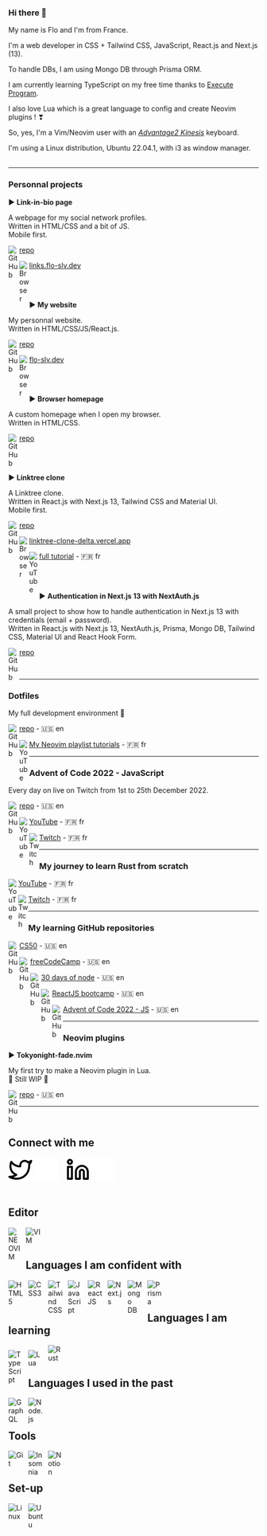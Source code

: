 ### Hi there 👋
My name is Flo and I'm from France.

I'm a web developer in CSS + Tailwind CSS, JavaScript, React.js and Next.js (13).

To handle DBs, I am using Mongo DB through Prisma ORM.

I am currently learning TypeScript on my free time thanks to <a href="https://www.executeprogram.com" target="_blank">Execute Program</a>.

I also love Lua which is a great language to config and create Neovim plugins !  ❣

So, yes, I'm a Vim/Neovim user with an <i><a href="https://m.media-amazon.com/images/I/818T--WBwvL._AC_SL1500_.jpg" target="_blank">Advantage2 Kinesis</a></i> keyboard.

I'm using a Linux distribution, Ubuntu 22.04.1, with i3 as window manager.
<br /><br />

---

### Personnal projects

► **Link-in-bio page**

A webpage for my social network profiles.<br />
Written in HTML/CSS and a bit of JS.<br />
Mobile first.

<img align="left" alt="GitHub" width="22px" src="https://www.svgrepo.com/show/439171/github.svg" /><a href="https://github.com/Flo-Slv/link-in-bio" target="_blank">repo</a>

<img align="left" alt="Browser" width="20px" src="https://www.svgrepo.com/show/475640/chrome-color.svg" /><a href="https://links.flo-slv.dev" target="_blank">links.flo-slv.dev</a>

<br /><br />

► **My website**

My personnal website.<br />
Written in HTML/CSS/JS/React.js.

<img align="left" alt="GitHub" width="22px" src="https://www.svgrepo.com/show/439171/github.svg" /><a href="https://github.com/Flo-Slv/website" target="_blank">repo</a>

<img align="left" alt="Browser" width="20px" src="https://www.svgrepo.com/show/475640/chrome-color.svg" /><a href="https://flo-slv.dev" target="_blank">flo-slv.dev</a>

<br /><br />

► **Browser homepage**

A custom homepage when I open my browser.<br />
Written in HTML/CSS.

<img align="left" alt="GitHub" width="22px" src="https://www.svgrepo.com/show/439171/github.svg" /><a href="https://github.com/Flo-Slv/browser-homepage" target="_blank">repo</a>

<br /><br />

► **Linktree clone**

A Linktree clone.<br />
Written in React.js with Next.js 13, Tailwind CSS and Material UI.<br />
Mobile first.

<img align="left" alt="GitHub" width="22px" src="https://www.svgrepo.com/show/439171/github.svg" /><a href="https://github.com/Flo-Slv/linktree-clone" target="_blank">repo</a>

<img align="left" alt="Browser" width="20px" src="https://www.svgrepo.com/show/475640/chrome-color.svg" /><a href="https://linktree-clone-delta.vercel.app/" target="_blank">linktree-clone-delta.vercel.app</a>

<img align="left" alt="YouTube" width="20px" src="https://www.svgrepo.com/show/13671/youtube.svg" /><a href="https://www.youtube.com/watch?v=l5glLPA_nEo" target="_blank">full tutorial</a> - 🇫🇷 fr

<br /><br />

► **Authentication in Next.js 13 with NextAuth.js**

A small project to show how to handle authentication in Next.js 13 with credentials (email + password).<br />
Written in React.js with Next.js 13, NextAuth.js, Prisma, Mongo DB, Tailwind CSS, Material UI and React Hook Form.

<img align="left" alt="GitHub" width="22px" src="https://www.svgrepo.com/show/439171/github.svg" /><a href="https://github.com/Flo-Slv/next-auth-13" target="_blank">repo</a>

<br />

---

### Dotfiles

My full development environment 🚀

<img align="left" alt="GitHub" width="22px" src="https://www.svgrepo.com/show/439171/github.svg" /><a href="https://github.com/Flo-Slv/Dotfiles" target="_blank">repo</a> - 🇺🇸 en

<img align="left" alt="YouTube" width="20px" src="https://www.svgrepo.com/show/13671/youtube.svg" /><a href="https://www.youtube.com/playlist?list=PLQ9SIeHxkTS5xpD3vJE5l5rR601ZScjJr" target="_blank">My Neovim playlist tutorials</a> - 🇫🇷 fr<br />

---

### Advent of Code 2022 - JavaScript

Every day on live on Twitch from 1st to 25th December 2022.

<img align="left" alt="GitHub" width="22px" src="https://www.svgrepo.com/show/439171/github.svg" /><a href="https://github.com/Flo-Slv/adventOfCode2022" target="_blank">repo</a> - 🇺🇸 en

<img align="left" alt="YouTube" width="20px" src="https://www.svgrepo.com/show/13671/youtube.svg" /><a href="https://www.youtube.com/playlist?list=PLQ9SIeHxkTS4vCBMC2bQJbvlJmCdqrlZe" target="_blank">YouTube</a> - 🇫🇷 fr

<img align="left" alt="Twitch" width="20px" src="https://www.svgrepo.com/show/448251/twitch.svg" /><a href="https://www.twitch.tv/lepr3z" target="_blank">Twitch</a> - 🇫🇷 fr

---

### My journey to learn Rust from scratch

<img align="left" alt="YouTube" width="20px" src="https://www.svgrepo.com/show/13671/youtube.svg" /><a href="https://www.youtube.com/playlist?list=PLQ9SIeHxkTS5gDeui5P_wPaOOQNYS0_p-" target="_blank">YouTube</a> - 🇫🇷 fr

<img align="left" alt="Twitch" width="20px" src="https://www.svgrepo.com/show/448251/twitch.svg" /><a href="https://www.twitch.tv/lepr3z" target="_blank">Twitch</a> - 🇫🇷 fr

---

### My learning GitHub repositories

<img align="left" alt="GitHub" width="22px" src="https://www.svgrepo.com/show/439171/github.svg" /><a href="https://github.com/Flo-Slv/CS50" target="_blank">CS50</a> - 🇺🇸 en

<img align="left" alt="GitHub" width="22px" src="https://www.svgrepo.com/show/439171/github.svg" /><a href="https://github.com/Flo-Slv/freeCodeCamp" target="_blank">freeCodeCamp</a> - 🇺🇸 en

<img align="left" alt="GitHub" width="22px" src="https://www.svgrepo.com/show/439171/github.svg" /><a href="https://github.com/Flo-Slv/30DaysOfNode" target="_blank">30 days of node</a> - 🇺🇸 en

<img align="left" alt="GitHub" width="22px" src="https://www.svgrepo.com/show/439171/github.svg" /><a href="https://github.com/Flo-Slv/ReactJS-bootcamp" target="_blank">ReactJS bootcamp</a> - 🇺🇸 en

<img align="left" alt="GitHub" width="22px" src="https://www.svgrepo.com/show/439171/github.svg" /><a href="https://github.com/Flo-Slv/adventOfCode2022" target="_blank">Advent of Code 2022 - JS</a> - 🇺🇸 en

---

### Neovim plugins

► **Tokyonight-fade.nvim**

My first try to make a Neovim plugin in Lua.<br />
🚧 Still WIP 🚧 

<img align="left" alt="GitHub" width="22px" src="https://www.svgrepo.com/show/439171/github.svg" /><a href="https://github.com/Flo-Slv/adventOfCode2022" target="_blank">repo</a> - 🇺🇸 en<br />

---
<br />

## Connect with me
[![img_contact](./img/twitter-light.svg)](https://twitter.com/FloSlv1#gh-light-mode-only)
[![img_contact](./img/twitter-dark.svg)](https://twitter.com/FloSlv1#gh-dark-mode-only)
&nbsp;&nbsp;
[![img_contact](./img/linkedin-light.svg)](https://www.linkedin.com/in/flo-slv//#gh-light-mode-only)
[![img_contact](./img/linkedin-dark.svg)](https://www.linkedin.com/in/flo-slv//#gh-dark-mode-only)
<br /><br />

## Editor
<img align="left" alt="NEOVIM" width="25px" src="https://upload.wikimedia.org/wikipedia/commons/thumb/0/07/Neovim-mark-flat.svg/1200px-Neovim-mark-flat.svg.png" style="padding-right:10px;" />
<img align="left" alt="VIM" width="30px" src="https://cdn.jsdelivr.net/gh/devicons/devicon/icons/vim/vim-original.svg" style="padding-right:10px;" />

<br /><br />

## Languages I am confident with
<img align="left" alt="HTML5" width="30px" src="https://cdn.jsdelivr.net/gh/devicons/devicon/icons/html5/html5-original.svg" style="padding-right:10px;" />
<img align="left" alt="CSS3" width="30px" src="https://cdn.jsdelivr.net/gh/devicons/devicon/icons/css3/css3-original.svg" style="padding-right:10px; padding-bottom:10px;" />
<img align="left" alt="Tailwind CSS" width="30px" src="https://cdn.jsdelivr.net/gh/devicons/devicon/icons/tailwindcss/tailwindcss-plain.svg" style="padding-right:10px; padding-bottom:10px;" />
<img align="left" alt="JavaScript" width="30px" src="https://cdn.jsdelivr.net/gh/devicons/devicon/icons/javascript/javascript-original.svg" style="padding-right:10px;padding-bottom:10px;" />
<img align="left" alt="React JS" width="30px" src="https://cdn.jsdelivr.net/gh/devicons/devicon/icons/react/react-original.svg" style="padding-right:10px;" />
<img align="left" alt="Next.js" width="30px" src="https://res.cloudinary.com/startup-grind/image/upload/c_fill,dpr_2.0,f_auto,g_center,h_1080,q_100,w_1080/v1/gcs/platform-data-dsc/events/nextjs-boilerplate-logo.png" style="padding-right:10px;" />
<img align="left" alt="Mongo DB" width="30px" src="https://cdn.jsdelivr.net/gh/devicons/devicon/icons/mongodb/mongodb-original-wordmark.svg" style="padding-right:10px;" />
<img align="left" alt="Prisma" width="30px" src="https://www.logiciels.pro/wp-content/uploads/2021/05/prisma-avis-prix-alternatives-logiciel.webp" style="padding-right:10px;" />

<br /><br />

## Languages I am learning
<img align="left" alt="TypeScript" width="30px" src="https://cdn.jsdelivr.net/gh/devicons/devicon/icons/typescript/typescript-original.svg" style="padding-right:10px;padding-top:10px;" />
<img align="left" alt="Lua" width="30px" src="https://cdn.jsdelivr.net/gh/devicons/devicon/icons/lua/lua-original-wordmark.svg" style="padding-right:10px;padding-top:10px;" />
<img align="left" alt="Rust" width="30px" src="https://prev.rust-lang.org/logos/rust-logo-512x512.png" style="padding-right:10px;" />

<br /><br />

## Languages I used in the past
<img align="left" alt="GraphQL" width="30px" src="https://cdn.jsdelivr.net/gh/devicons/devicon/icons/graphql/graphql-plain.svg" style="padding-right:10px;" />
<img align="left" alt="Node.js" width="30px" src="https://cdn.jsdelivr.net/gh/devicons/devicon/icons/nodejs/nodejs-original.svg" style="padding-right:10px;" />

<br /><br />

## Tools
<img align="left" alt="Git" width="30px" src="https://cdn.jsdelivr.net/gh/devicons/devicon/icons/git/git-original.svg" style="padding-right:10px;" />
<img align="left" alt="Insomnia" width="30px" src="https://seeklogo.com/images/I/insomnia-logo-A35E09EB19-seeklogo.com.png" style="padding-right:10px;" />
<img align="left" alt="Notion" width="30px" src="https://upload.wikimedia.org/wikipedia/commons/thumb/e/e9/Notion-logo.svg/2048px-Notion-logo.svg.png" style="padding-right:10px;" />

<br><br>

## Set-up
<img align="left" alt="Linux" width="30px" src="https://cdn.jsdelivr.net/gh/devicons/devicon/icons/linux/linux-original.svg" style="padding-right:10px;" />
<img align="left" alt="Ubuntu" width="30px" src="https://cdn.jsdelivr.net/gh/devicons/devicon/icons/ubuntu/ubuntu-plain.svg" style="padding-right:10px;" />

